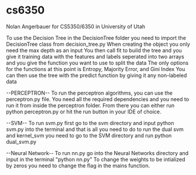 # cs6350
Nolan Angerbauer for CS5350/6350 in University of Utah

To use the Decision Tree in the DecisionTree folder you need to import the DecisionTree class from decision_tree.py
When creating the object you only need the max depth as an input
You then call fit to build the tree and you give it training data with the features and labels seperated into two arrays and you give the function you want to use to split the data
The only options for the functions at this point is Entropy, Majority Error, and Gini Index
You can then use the tree with the predict function by giving it any non-labeled data

--PERCEPTRON--
To run the perceptron algorithms, you can use the perceptron.py file. You need all the required dependencies
and you need to run it from inside the perceptron folder. From there you can either run python perceptron.py or hit the run button in your IDE of choice.


--SVM--
To run svm.py first go to the svm directory and input python svm.py into the terminal and that is all you need to do
to run the dual svm and kernel_svm you need to go to the SVM directory and run python dual_svm.py


--Neural Network--
To run nn.py go into the Neural Networks directory and input in the terminal "python nn.py" To change the weights to be intialized by zeros you need to change the flag in the mains function.